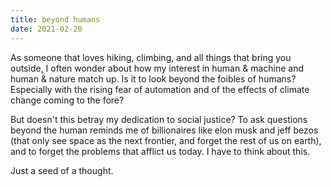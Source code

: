 ```yaml
---
title: beyond humans
date: 2021-02-20
---
```


As someone that loves hiking, climbing, and all things that bring you outside, I often wonder about how my interest in human & machine and human & nature match up. Is it to look beyond the foibles of humans? Especially with the rising fear of automation and of the effects of climate change coming to the fore? 

But doesn't this betray my dedication to social justice? To ask questions beyond the human reminds me of billionaires like elon musk and jeff bezos (that only see space as the next frontier, and forget the rest of us on earth), and to forget the problems that afflict us today. I have to think about this.

Just a seed of a thought. 

